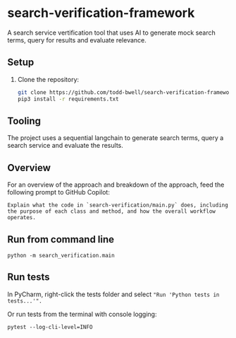# search-verification-framework
A search service vertification tool that uses AI to generate mock search terms, query for results and evaluate relevance.

## Setup
1. Clone the repository:
   ```bash
   git clone https://github.com/todd-bwell/search-verification-framework.git
   pip3 install -r requirements.txt
   ```

## Tooling
The project uses a sequential langchain to generate search terms, query a search service and evaluate the results.

## Overview
For an overview of the approach and breakdown of the approach, feed the following prompt to GitHub Copilot:
```
Explain what the code in `search-verification/main.py` does, including the purpose of each class and method, and how the overall workflow operates.
```
## Run from command line

`python -m search_verification.main`

## Run tests

In PyCharm, right-click the tests folder and select `"Run 'Python tests in tests...'".`

Or run tests from the terminal with console logging:

`pytest --log-cli-level=INFO`


